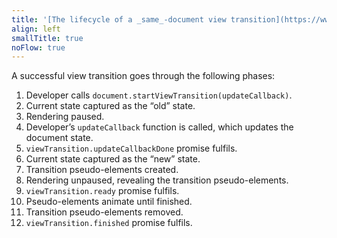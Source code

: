 ```yaml
---
title: '[The lifecycle of a _same_-document view transition](https://www.w3.org/TR/css-view-transitions-1/#lifecycle)'
align: left
smallTitle: true
noFlow: true
---
```


A successful view transition goes through the following phases:

1. Developer calls <code>document<wbr>.startViewTransition<wbr>(updateCallback)</code>.
1. Current state captured as the “old” state.
1. Rendering paused.
1. Developer’s <code>updateCallback</code> function is called, which updates the document state.
1. <code>viewTransition<wbr>.updateCallbackDone</code> promise fulfils.
1. Current state captured as the “new” state.
1. Transition pseudo-elements created.
1. Rendering unpaused, revealing the transition pseudo-elements.
1. <code>viewTransition<wbr>.ready</code> promise fulfils.
1. Pseudo-elements animate until finished.
1. Transition pseudo-elements removed.
1. <code>viewTransition<wbr>.finished</code> promise fulfils.

<style>
	@layer base {
      li {
         max-inline-size: inherit;
      }
   }
</style>
